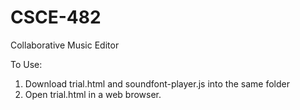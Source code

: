 # CSCE-482
Collaborative Music Editor

To Use:
1) Download trial.html and soundfont-player.js into the same folder
2) Open trial.html in a web browser.
